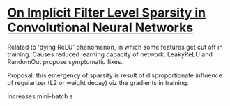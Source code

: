 # [On Implicit Filter Level Sparsity in Convolutional Neural Networks](https://arxiv.org/pdf/1811.12495.pdf)

Related to 'dying ReLU' phenomenon, in which some features get cut off in training. Causes reduced learning capacity of network. LeakyReLU and RandomOut propose symptomatic fixes.

Proposal: this emergency of sparsity is result of disproportionate influence of regularizer (L2 or weight decay) viz the gradients in training.

Increases mini-batch s
<!--stackedit_data:
eyJoaXN0b3J5IjpbLTE5MTY0NDk5NzBdfQ==
-->